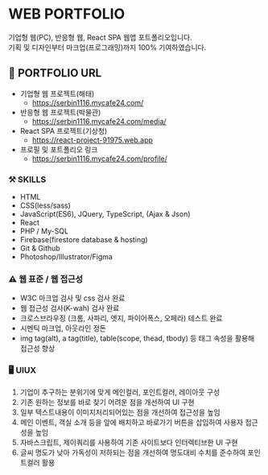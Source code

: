 # WEB PORTFOLIO
기업형 웹(PC), 반응형 웹, React SPA 웹앱 포트폴리오입니다.<br>
기획 및 디자인부터 마크업(프로그래밍)까지 100% 기여하였습니다. <br>

## 🔗 PORTFOLIO URL
* 기업형 웹 프로젝트(해태)
    + https://serbin1116.mycafe24.com/
* 반응형 웹 프로젝트(박물관) 
    + https://serbin1116.mycafe24.com/media/
* React SPA 프로젝트(기상청)
    + https://react-project-91975.web.app
* 프로필 및 포트폴리오 링크
    + https://serbin1116.mycafe24.com/profile/


### ⚒️ SKILLS
* HTML
* CSS(less/sass)
* JavaScript(ES6), JQuery, TypeScript, (Ajax & Json)
* React
* PHP / My-SQL
* Firebase(firestore database & hosting) 
* Git & Github
* Photoshop/Illustrator/Figma

### ⚠️ 웹 표준 / 웹 접근성
* W3C 마크업 검사 및 css 검사 완료
* 웹 접근성 검사(K-wah) 검사 완료
* 크로스브라우징 (크롬, 사파리, 엣지, 파이어폭스, 오페라) 테스트 완료
* 시멘틱 마크업, 아웃라인 정돈
* img tag(alt), a tag(title), table(scope, thead, tbody) 등 태그 속성을 활용해 접근성 향상

### 🖥️ UIUX
1. 기업이 추구하는 분위기에 맞게 메인컬러, 포인트컬러, 레이아웃 구성
2. 기존 원하는 정보를 바로 찾기 어려운 점을 개선하여 UI 구현
3. 일부 텍스트내용이 이미지처리되어있는 점을 개선하여 접근성을 높임
4. 메인 이벤트, 객실 소개 등을 앞에 배치하고 바로가기 버튼을 삽입하여 사용자 접근성을 높임
5. 자바스크립트, 제이쿼리를 사용하여 기존 사이트보다 인터렉티브한 UI 구현
6. 글씨 명도가 낮아 가독성이 저하되는 점을 개선하여 명도대비 수치를 준수하여 포인트컬러 활용